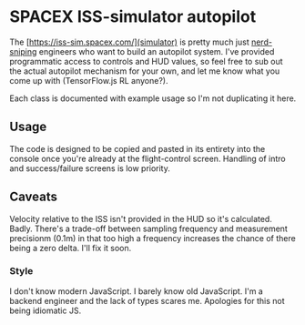 # SPACEX ISS-simulator autopilot

The [https://iss-sim.spacex.com/](simulator) is pretty much just
[nerd-sniping](https://xkcd.com/356/) engineers who want to  build an autopilot
system. I've provided programmatic access to controls and HUD values, so feel
free to sub out the actual autopilot mechanism for your own, and let me know
what you come up with (TensorFlow.js RL anyone?).

Each class is documented with example usage so I'm not duplicating it here.

## Usage

The code is designed to be copied and pasted in its entirety into the console
once you're already at the flight-control screen. Handling of intro and
success/failure screens is low priority.

## Caveats

Velocity relative to the ISS isn't provided in the HUD so it's calculated.
Badly. There's a trade-off between sampling frequency and measurement precisionm
(0.1m) in that too high a frequency increases the chance of there being a zero
delta. I'll fix it soon.

### Style

I don't know modern JavaScript. I barely know old JavaScript. I'm a backend
engineer and the lack of types scares me. Apologies for this not being idiomatic
JS.